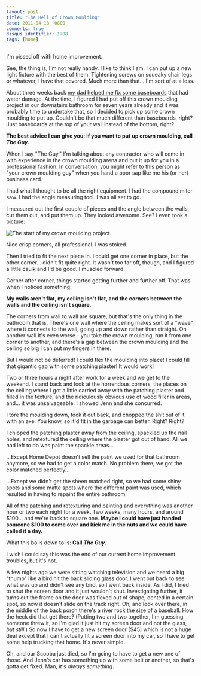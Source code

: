 ```yaml
---
layout: post
title: "The Hell of Crown Moulding"
date: 2011-04-18 -0800
comments: true
disqus_identifier: 1708
tags: [home]
---
```

I'm pissed off with home improvement.

See, the thing is, I'm not really handy. I like to think I am. I can put
up a new light fixture with the best of them. Tightening screws on
squeaky chair legs or whatever, I have that covered. Much more than
that... I'm sort of at a loss.

About three weeks back [my dad helped me fix some
baseboards](/archive/2011/03/28/fixing-baseboards.aspx) that had water
damage. At the time, I figured I had put off this crown moulding project
in our downstairs bathroom for seven years already and it was probably
time to undertake that, so I decided to pick up some crown moulding to
put up. Couldn't be that much different than baseboards, right? Just
baseboards at the top of your wall instead of the bottom, right?

**The best advice I can give you: If you want to put up crown moulding,
call *The Guy*.**

When I say "The Guy," I'm talking about any contractor who will come in
with experience in the crown moulding arena and put it up for you in a
professional fashion. In conversation, you might refer to this person as
"your crown moulding guy" when you hand a poor sap like me his (or her)
business card.

I had what I thought to be all the right equipment. I had the compound
miter saw. I had the angle measuring tool. I was all set to go.

I measured out the first couple of pieces and the angle between the
walls, cut them out, and put them up. They looked awesome. See? I even
took a picture:

![The start of my crown moulding
project.](https://hyqi8g.blu.livefilestore.com/y2paOubWgfErglBtjXAhcMIzbqYDPsAxrR3JvYJbaENCgq6WIB1IOJtkHCOUs3k-m4bDfUC3ssVcC3vrdf0vfzuThB_QWth5WyIXM76BaSqSCI/20110418crownmoulding.jpg?psid=1)

Nice crisp corners, all professional. I was stoked.

Then I tried to fit the next piece in. I could get one corner in place,
but the other corner... didn't fit quite right. It wasn't too far off,
though, and I figured a little caulk and I'd be good. I muscled forward.

Corner after corner, things started getting further and further off.
That was when I noticed something:

**My walls aren't flat, my ceiling isn't flat, and the corners between
the walls and the ceiling isn't square.**

The corners from wall to wall are square, but that's the only thing in
the bathroom that is. There's one wall where the ceiling makes sort of a
"wave" where it connects to the wall, going up and down rather than
straight. On another wall it's even worse - you take the crown moulding,
run it from one corner to another, and there's a gap between the crown
moulding and the ceiling so big I can put my fingers in there.

But I would not be deterred! I could flex the moulding into place! I
could fill that gigantic gap with some patching plaster! It would work!

Two or three hours a night after work for a week and we get to the
weekend. I stand back and look at the horrendous corners, the places on
the ceiling where I got a little carried away with the patching plaster
and filled in the texture, and the ridiculously obvious use of wood
filler in areas, and... it was unsalvageable. I showed Jenn and she
concurred.

I tore the moulding down, took it out back, and chopped the shit out of
it with an axe. You know, so it'd fit in the garbage can better. Right?
Right?

I chipped the patching plaster away from the ceiling, spackled up the
nail holes, and retextured the ceiling where the plaster got out of
hand. All we had left to do was paint the spackle areas...

...Except Home Depot doesn't sell the paint we used for that bathroom
anymore, so we had to get a color match. No problem there, we got the
color matched perfectly...

...Except we didn't get the sheen matched right, so we had some shiny
spots and some matte spots where the different paint was used, which
resulted in having to repaint the entire bathroom.

All of the patching and retexturing and painting and everything was
another hour or two each night for a week. Two weeks, many hours, and
around $100... and we're back to square one. **Maybe I could have just
handed someone $100 to come over and kick me in the nuts and we could
have called it a day.**

What this boils down to is: **Call *The Guy***.

I wish I could say this was the end of our current home improvement
troubles, but it's not.

A few nights ago we were sitting watching television and we heard a big
"thump" like a bird hit the back sliding glass door. I went out back to
see what was up and didn't see any bird, so I went back inside. As I
did, I tried to shut the screen door and it just wouldn't shut.
Investigating further, it turns out the frame on the door was flexed out
of shape, dented in a certain spot, so now it doesn't slide on the track
right. Oh, and look over there, in the middle of the back porch there's
a river rock the size of a baseball. How the heck did that get there?
(Putting two and two together, I'm guessing someone threw it, so I'm
glad it just hit my screen door and not the glass, *but still*.) So now
I have to get a new screen door ($45) which is not a huge deal except
that I can't actually fit a screen door into my car, so I have to get
some help trucking that home. It's never simple.

Oh, and our Scooba just died, so I'm going to have to get a new one of
those. And Jenn's car has something up with some belt or another, so
that's gotta get fixed. Man, *it's always something*.

